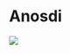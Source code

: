 <!-- wiki-header-section:start -->
# Anosdi

<img src="Anosdi.png"><i></i></img>

<!-- wiki-header-section:end -->